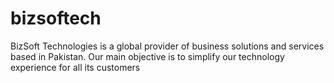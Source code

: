 # bizsoftech
BizSoft Technologies is a global provider of business solutions and services based in Pakistan. Our main objective is to simplify our technology experience for all its customers
